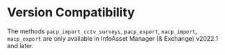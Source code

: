 # Version Compatibility
The methods `pacp_import_cctv_surveys`, `pacp_export`, `macp_import`, `macp_export` are only available in InfoAsset Manager (& Exchange) v2022.1 and later.